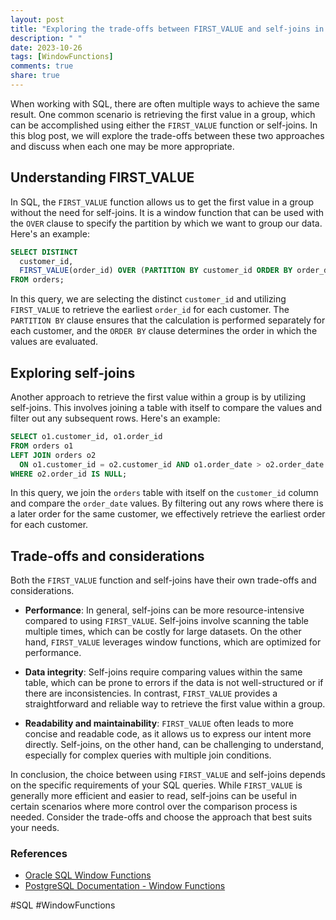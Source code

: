 ```yaml
---
layout: post
title: "Exploring the trade-offs between FIRST_VALUE and self-joins in SQL"
description: " "
date: 2023-10-26
tags: [WindowFunctions]
comments: true
share: true
---
```


When working with SQL, there are often multiple ways to achieve the same result. One common scenario is retrieving the first value in a group, which can be accomplished using either the `FIRST_VALUE` function or self-joins. In this blog post, we will explore the trade-offs between these two approaches and discuss when each one may be more appropriate.

## Understanding FIRST_VALUE

In SQL, the `FIRST_VALUE` function allows us to get the first value in a group without the need for self-joins. It is a window function that can be used with the `OVER` clause to specify the partition by which we want to group our data. Here's an example:

```sql
SELECT DISTINCT
  customer_id,
  FIRST_VALUE(order_id) OVER (PARTITION BY customer_id ORDER BY order_date) AS first_order_id
FROM orders;
```

In this query, we are selecting the distinct `customer_id` and utilizing `FIRST_VALUE` to retrieve the earliest `order_id` for each customer. The `PARTITION BY` clause ensures that the calculation is performed separately for each customer, and the `ORDER BY` clause determines the order in which the values are evaluated.

## Exploring self-joins

Another approach to retrieve the first value within a group is by utilizing self-joins. This involves joining a table with itself to compare the values and filter out any subsequent rows. Here's an example:

```sql
SELECT o1.customer_id, o1.order_id
FROM orders o1
LEFT JOIN orders o2
  ON o1.customer_id = o2.customer_id AND o1.order_date > o2.order_date
WHERE o2.order_id IS NULL;
```

In this query, we join the `orders` table with itself on the `customer_id` column and compare the `order_date` values. By filtering out any rows where there is a later order for the same customer, we effectively retrieve the earliest order for each customer.

## Trade-offs and considerations

Both the `FIRST_VALUE` function and self-joins have their own trade-offs and considerations.

- **Performance**: In general, self-joins can be more resource-intensive compared to using `FIRST_VALUE`. Self-joins involve scanning the table multiple times, which can be costly for large datasets. On the other hand, `FIRST_VALUE` leverages window functions, which are optimized for performance.

- **Data integrity**: Self-joins require comparing values within the same table, which can be prone to errors if the data is not well-structured or if there are inconsistencies. In contrast, `FIRST_VALUE` provides a straightforward and reliable way to retrieve the first value within a group.

- **Readability and maintainability**: `FIRST_VALUE` often leads to more concise and readable code, as it allows us to express our intent more directly. Self-joins, on the other hand, can be challenging to understand, especially for complex queries with multiple join conditions.

In conclusion, the choice between using `FIRST_VALUE` and self-joins depends on the specific requirements of your SQL queries. While `FIRST_VALUE` is generally more efficient and easier to read, self-joins can be useful in certain scenarios where more control over the comparison process is needed. Consider the trade-offs and choose the approach that best suits your needs.

### References
- [Oracle SQL Window Functions](https://docs.oracle.com/en/database/oracle/oracle-database/21/sqlrf/Window-Functions.html)
- [PostgreSQL Documentation - Window Functions](https://www.postgresql.org/docs/13/tutorial-window.html)

#SQL #WindowFunctions